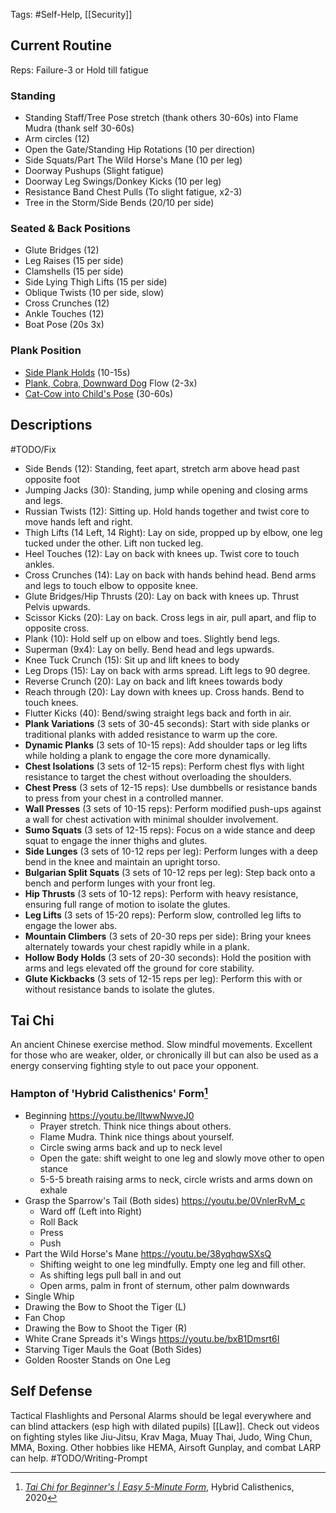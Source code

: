 Tags: #Self-Help, [[Security]]
## Current Routine
Reps: Failure-3 or Hold till fatigue
### Standing
- Standing Staff/Tree Pose stretch (thank others 30-60s) into Flame Mudra (thank self 30-60s)
- Arm circles (12)
- Open the Gate/Standing Hip Rotations (10 per direction)
- Side Squats/Part The Wild Horse's Mane (10 per leg)
- Doorway Pushups (Slight fatigue)
- Doorway Leg Swings/Donkey Kicks (10 per leg)
- Resistance Band Chest Pulls (To slight fatigue, x2-3)
- Tree in the Storm/Side Bends (20/10 per side)
### Seated & Back Positions
- Glute Bridges (12)
- Leg Raises (15 per side)
- Clamshells (15 per side)
- Side Lying Thigh Lifts (15 per side)
- Oblique Twists (10 per side, slow)
- Cross Crunches (12)
- Ankle Touches (12)
- Boat Pose (20s 3x)
### Plank Position
- [Side Plank Holds](https://youtu.be/kiVFaQAyZAE) (10-15s)
- [Plank, Cobra, Downward Dog](https://youtu.be/nx5jO0UvBhM) Flow (2-3x)
- [Cat-Cow into Child's Pose](https://youtu.be/GsJPpAtA2PY) (30-60s)
## Descriptions
#TODO/Fix
- Side Bends (12): Standing, feet apart, stretch arm above head past opposite foot
- Jumping Jacks (30): Standing, jump while opening and closing arms and legs.
- Russian Twists (12): Sitting up. Hold hands together and twist core to move hands left and right.
- Thigh Lifts (14 Left, 14 Right): Lay on side, propped up by elbow, one leg tucked under the other. Lift non tucked leg.
- Heel Touches (12): Lay on back with knees up. Twist core to touch ankles.
- Cross Crunches (14): Lay on back with hands behind head. Bend arms and legs to touch elbow to opposite knee.
- Glute Bridges/Hip Thrusts (20): Lay on back with knees up. Thrust Pelvis upwards.
- Scissor Kicks (20): Lay on back. Cross legs in air, pull apart, and flip to opposite cross.
- Plank (10): Hold self up on elbow and toes. Slightly bend legs.
- Superman (9x4): Lay on belly. Bend head and legs upwards.
- Knee Tuck Crunch (15): Sit up and lift knees to body
- Leg Drops (15): Lay on back with arms spread. Lift legs to 90 degree.
- Reverse Crunch (20): Lay on back and lift knees towards body
- Reach through (20): Lay down with knees up. Cross hands. Bend to touch knees.
- Flutter Kicks (40): Bend/swing straight legs back and forth in air.
- **Plank Variations** (3 sets of 30-45 seconds): Start with side planks or traditional planks with added resistance to warm up the core.
- **Dynamic Planks** (3 sets of 10-15 reps): Add shoulder taps or leg lifts while holding a plank to engage the core more dynamically.
- **Chest Isolations** (3 sets of 12-15 reps): Perform chest flys with light resistance to target the chest without overloading the shoulders.
- **Chest Press** (3 sets of 12-15 reps): Use dumbbells or resistance bands to press from your chest in a controlled manner.
- **Wall Presses** (3 sets of 10-15 reps): Perform modified push-ups against a wall for chest activation with minimal shoulder involvement.
- **Sumo Squats** (3 sets of 12-15 reps): Focus on a wide stance and deep squat to engage the inner thighs and glutes.
- **Side Lunges** (3 sets of 10-12 reps per leg): Perform lunges with a deep bend in the knee and maintain an upright torso.
- **Bulgarian Split Squats** (3 sets of 10-12 reps per leg): Step back onto a bench and perform lunges with your front leg.
- **Hip Thrusts** (3 sets of 10-12 reps): Perform with heavy resistance, ensuring full range of motion to isolate the glutes.
- **Leg Lifts** (3 sets of 15-20 reps): Perform slow, controlled leg lifts to engage the lower abs.
- **Mountain Climbers** (3 sets of 20-30 reps per side): Bring your knees alternately towards your chest rapidly while in a plank.
- **Hollow Body Holds** (3 sets of 20-30 seconds): Hold the position with arms and legs elevated off the ground for core stability.
- **Glute Kickbacks** (3 sets of 12-15 reps per leg): Perform this with or without resistance bands to isolate the glutes.
## Tai Chi
An ancient Chinese exercise method. Slow mindful movements. Excellent for those who are weaker, older, or chronically ill but can also be used as a energy conserving fighting style to out pace your opponent.

### Hampton of 'Hybrid Calisthenics' Form[^1]
- Beginning https://youtu.be/lltwwNwveJ0
	- Prayer stretch. Think nice things about others.
	- Flame Mudra. Think nice things about yourself.
	- Circle swing arms back and up to neck level
	- Open the gate: shift weight to one leg and slowly move other to open stance
	- 5-5-5 breath raising arms to neck, circle wrists and arms down on exhale
- Grasp the Sparrow's Tail (Both sides) https://youtu.be/0VnlerRvM_c
	- Ward off (Left into Right)
	- Roll Back
	- Press
	- Push
- Part the Wild Horse's Mane https://youtu.be/38yqhqwSXsQ
	- Shifting weight to one leg mindfully. Empty one leg and fill other.
	- As shifting legs pull ball in and out
	- Open arms, palm in front of sternum, other palm downwards
- Single Whip
- Drawing the Bow to Shoot the Tiger (L)
- Fan Chop
- Drawing the Bow to Shoot the Tiger (R)
- White Crane Spreads it's Wings https://youtu.be/bxB1Dmsrt6I
- Starving Tiger Mauls the Goat (Both Sides)
- Golden Rooster Stands on One Leg
## Self Defense
Tactical Flashlights and Personal Alarms should be legal everywhere and can blind attackers (esp high with dilated pupils) [[Law]]. Check out videos on fighting styles like Jiu-Jitsu, Krav Maga, Muay Thai, Judo, Wing Chun, MMA, Boxing. Other hobbies like HEMA, Airsoft Gunplay, and combat LARP can help.
#TODO/Writing-Prompt

[^1]: [_Tai Chi for Beginner's | Easy 5-Minute Form_](https://www.youtube.com/watch?v=Q6aZ-VQWWFM), Hybrid Calisthenics, 2020
